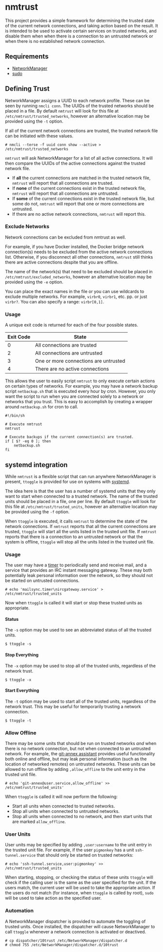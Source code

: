 # nmtrust

This project provides a simple framework for determining the trusted state of the
current network connections, and taking action based on the result. It is
intended to be used to activate certain services on trusted networks, and
disable them when when there is a connection to an untrusted network or when
there is no established network connection.

## Requirements

* [NetworkManager](https://wiki.gnome.org/Projects/NetworkManager)
* [sudo](https://www.sudo.ws/)

## Defining Trust

NetworkManager assigns a UUID to each network profile. These can be seen by
running `nmcli conn`. The UUIDs of the trusted networks should be placed in a
file. By default `nmtrust` will look for this file at
`/etc/nmtrust/trusted_networks`, however an alternative location may be
provided using the `-t` option.

If all of the current network connections are trusted, the trusted network file
can be initiated with these values.

    # nmcli --terse -f uuid conn show --active > /etc/nmtrust/trusted_networks

`nmtrust` will ask NetworkManager for a list of all active connections. It will
then compare the UUIDs of the active connections against the trusted network
file.

* If **all** the current connections are matched in the trusted network file,
  `nmtrust` will report that all connections are trusted.
* If **none** of the current connections exist in the trusted network file,
  `nmtrust` will report that all connections are untrusted.
* If **some** of the current connections exist in the trusted network file, but
  some do not, `nmtrust` will report that one or more connections are
  untrusted.
* If there are no active network connections, `nmtrust` will report this.

### Exclude Networks

Network connections can be excluded from nmtrust as well.

For example, if you have Docker installed, the Docker bridge network connection(s)
needs to be excluded from the active network connections list. Otherwise, if you
disconnect all other connections, `nmtrust` still thinks there are active connections
despite that you are offline.

The name of the network(s) that need to be excluded should be placed in
`/etc/nmtrust/excluded_networks`, however an alternative location may be
provided using the `-e` option.

You can place the exact names in the file or you can use wildcards to exclude multiple
networks. For example, `virbr0`, `virbr1`, etc. pp. or just `virbr?`. You can also
specify a range: `virbr[0,1]`.

### Usage

A unique exit code is returned for each of the four possible states.

Exit Code | State
--------- | -----
0         | All connections are trusted
2         | All connections are untrusted
3         | One or more connections are untrusted
4         | There are no active connections

This allows the user to easily script `nmtrust` to only execute certain actions
on certain types of networks. For example, you may have a network backup script
`netbackup.sh` that is executed every hour by cron. However, you only want the
script to run when you are connected solely to a network or networks that you
trust. This is easy to accomplish by creating a wrapper around `netbackup.sh`
for cron to call.

```
#!/bin/sh

# Execute nmtrust
nmtrust

# Execute backups if the current connection(s) are trusted.
if [ $? -eq 0 ]; then
    netbackup.sh
fi
```

## systemd integration

While `nmtrust` is a flexible script that can run anywhere NetworkManager is
present, `ttoggle` is provided for use on systems with
[systemd](https://wiki.freedesktop.org/www/Software/systemd/).

The idea here is that the user has a number of systemd units that they only
want to start when connected to a trusted network. The name of the trusted
units should be placed in a file, one per line. By default `ttoggle` will look
for this file at `/etc/nmtrust/trusted_units`, however an alternative location
may be provided using the `-f` option.

When `ttoggle` is executed, it calls `nmtrust` to determine the state of the
network connections. If `nmtrust` reports that all the current connections are
trusted, `ttoggle` will start all the units listed in the trusted unit file. If
`nmtrust` reports that there is a connection to an untrusted network or that
the system is offline, `ttoggle` will stop all the units listed in the trusted
unit file.

### Usage

The user may have a
[timer](http://www.freedesktop.org/software/systemd/man/systemd.timer.html) to
periodically send and receive mail, and a service that provides an IRC instant
messaging gateway. These may both potentially leak personal information over
the network, so they should not be started on untrusted connections.

    # echo 'mailsync.timer\nircgateway.service' > /etc/nmtrust/trusted_units

Now when `ttoggle` is called it will start or stop these trusted units as
appropriate.


#### Status

The `-s` option may be used to see an abbreviated status of all the trusted
units.

    $ ttoggle -s


#### Stop Everything

The `-x` option may be used to stop all of the trusted units, regardless of the
network trust.

    $ ttoggle -x


#### Start Everything

The `-t` option may be used to start all of the trusted units, regardless of
the network trust. This may be useful for temporarily trusting a network
connection.

    $ ttoggle -t


### Allow Offline

There may be some units that should be run on trusted networks *and* when there
is no network connection, but not when connected to an untrusted network. For
example, the [git-annex assistant](https://git-annex.branchable.com/assistant/)
provides useful functionality both online and offline, but may leak personal
information (such as the location of networked remotes) on untrusted networks.
These units can be allowed to run offline by adding `,allow_offline` to the
unit entry in the trusted unit file.

    # echo 'git-annex@user.service,allow_offline' >> /etc/nmtrust/trusted_units'

When `ttoggle` is called it will now perform the following:

* Start all units when connected to trusted networks.
* Stop all units when connected to untrusted networks.
* Stop all units when connected to no network, and then start units that are
  marked `allow_offline`.


### User Units

User units may be specified by adding `,user:username` to the unit entry in the
trusted unit file. For example, if the user `pigmonkey` has a unit
`ssh-tunnel.service` that should only be started on trusted networks:

    # echo 'ssh-tunnel.service,user:pigmonkey' >> /etc/nmtrust/trusted_units

When starting, stopping, or checking the status of these units `ttoggle` will
check if the calling user is the same as the user specified for the unit. If
the users match, the current user will be used to take the appropriate action.
If the users do not match (for instance, when `ttoggle` is called by root),
`sudo` will be used to take action as the specified user.

### Automation

A NetworkManager dispatcher is provided to automate the toggling of trusted
units. Once installed, the dispatcher will cause NetworkManager to call
`ttoggle` whenever a network connection is activated or deactived.

    # cp dispatcher/10trust /etc/NetworkManager/dispatcher.d
    # chmod 755 /etc/NetworkManager/dispatcher.d/10trust
